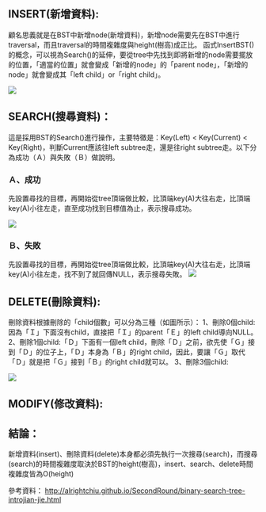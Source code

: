 ## INSERT(新增資料):

顧名思義就是在BST中新增node(新增資料)，新增node需要先在BST中進行traversal，而且traversal的時間複雜度與height(樹高)成正比。
函式InsertBST()的概念，可以視為Search()的延伸，要從tree中先找到即將新增的node需要擺放的位置，「適當的位置」就會變成「新增的node」的「parent node」，「新增的node」就會變成其「left child」or「right child」。

![](/images/images/insert.jpg)

## SEARCH(搜尋資料)：

這是採用BST的Search()進行操作，主要特徵是：Key(Left) < Key(Current) < Key(Right)，判斷Current應該往left subtree走，還是往right subtree走。以下分為成功（Ａ）與失敗（Ｂ）做說明。

### Ａ、成功
先設置尋找的目標，再開始從tree頂端做比較，比頂端key(A)大往右走，比頂端key(A)小往左走，直至成功找到目標值為止，表示搜尋成功。

![](/images/images/searchgood.jpg)


### Ｂ、失敗
先設置尋找的目標，再開始從tree頂端做比較，比頂端key(A)大往右走，比頂端key(A)小往左走，找不到了就回傳NULL，表示搜尋失敗。
![](/images/images/searchbad.jpg)

## DELETE(刪除資料):
刪除資料根據刪除的「child個數」可以分為三種（如圖所示）：
1、刪除0個child:因為「Ｉ」下面沒有child，直接把「Ｉ」的parent「Ｅ」的left child導向NULL。
2、刪除1個child:「Ｄ」下面有一個left child，刪除「Ｄ」之前，欲先使「Ｇ」接到「Ｄ」的位子上，「Ｄ」本身為「Ｂ」的right child，因此，要讓「Ｇ」取代「Ｄ」就是把「Ｇ」接到「Ｂ」的right child就可以。
3、刪除3個child:

![](/images/images/delete.jpg)

## MODIFY(修改資料):




## 結論：
新增資料(insert)、刪除資料(delete)本身都必須先執行一次搜尋(search)，而搜尋(search)的時間複雜度取決於BST的height(樹高)，insert、search、delete時間複雜度皆為O(height)


參考資料：
http://alrightchiu.github.io/SecondRound/binary-search-tree-introjian-jie.html



 

